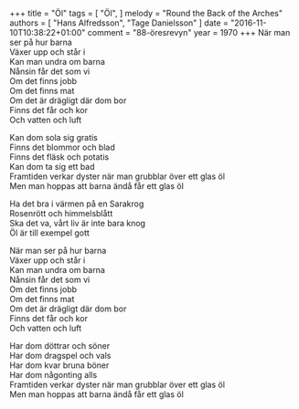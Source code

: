 +++
title = "Öl"
tags = [
  "Öl",
]
melody = "Round the Back of the Arches"
authors = [
  "Hans Alfredsson",
  "Tage Danielsson"
]
date = "2016-11-10T10:38:22+01:00"
comment = "88-öresrevyn"
year = 1970
+++
När man ser på hur barna  
Växer upp och står i  
Kan man undra om barna  
Nånsin får det som vi  
Om det finns jobb  
Om det finns mat  
Om det är drägligt där dom bor  
Finns det får och kor  
Och vatten och luft

Kan dom sola sig gratis  
Finns det blommor och blad  
Finns det fläsk och potatis  
Kan dom ta sig ett bad  
Framtiden verkar dyster när man grubblar över ett glas öl  
Men man hoppas att barna ändå får ett glas öl

Ha det bra i värmen på en Sarakrog  
Rosenrött och himmelsblått  
Ska det va, vårt liv är inte bara knog  
Öl är till exempel gott

När man ser på hur barna  
Växer upp och står i  
Kan man undra om barna  
Nånsin får det som vi  
Om det finns jobb  
Om det finns mat  
Om det är drägligt där dom bor  
Finns det får och kor  
Och vatten och luft

Har dom döttrar och söner  
Har dom dragspel och vals  
Har dom kvar bruna böner  
Har dom någonting alls  
Framtiden verkar dyster när man grubblar över ett glas öl  
Men man hoppas att barna ändå får ett glas öl
